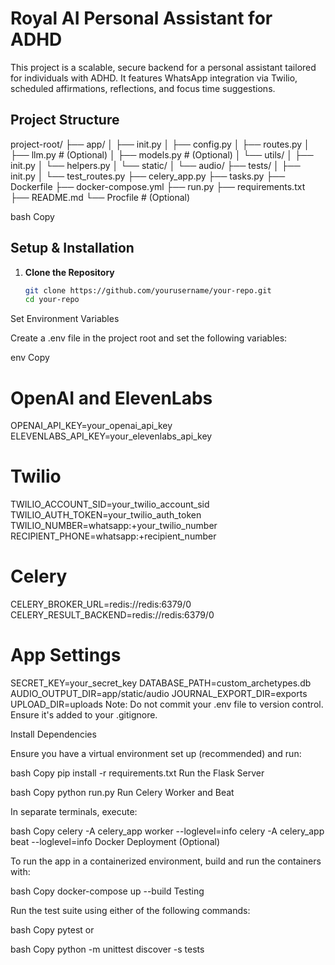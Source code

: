 # Royal AI Personal Assistant for ADHD

This project is a scalable, secure backend for a personal assistant tailored for individuals with ADHD. It features WhatsApp integration via Twilio, scheduled affirmations, reflections, and focus time suggestions.

## Project Structure

project-root/ ├── app/ │ ├── init.py │ ├── config.py │ ├── routes.py │ ├── llm.py # (Optional) │ ├── models.py # (Optional) │ └── utils/ │ ├── init.py │ └── helpers.py │ └── static/ │ └── audio/ ├── tests/ │ ├── init.py │ └── test_routes.py ├── celery_app.py ├── tasks.py ├── Dockerfile ├── docker-compose.yml ├── run.py ├── requirements.txt ├── README.md └── Procfile # (Optional)

bash
Copy

## Setup & Installation

1. **Clone the Repository**

   ```bash
   git clone https://github.com/yourusername/your-repo.git
   cd your-repo
Set Environment Variables

Create a .env file in the project root and set the following variables:

env
Copy
# OpenAI and ElevenLabs
OPENAI_API_KEY=your_openai_api_key
ELEVENLABS_API_KEY=your_elevenlabs_api_key

# Twilio
TWILIO_ACCOUNT_SID=your_twilio_account_sid
TWILIO_AUTH_TOKEN=your_twilio_auth_token
TWILIO_NUMBER=whatsapp:+your_twilio_number
RECIPIENT_PHONE=whatsapp:+recipient_number

# Celery
CELERY_BROKER_URL=redis://redis:6379/0
CELERY_RESULT_BACKEND=redis://redis:6379/0

# App Settings
SECRET_KEY=your_secret_key
DATABASE_PATH=custom_archetypes.db
AUDIO_OUTPUT_DIR=app/static/audio
JOURNAL_EXPORT_DIR=exports
UPLOAD_DIR=uploads
Note: Do not commit your .env file to version control. Ensure it's added to your .gitignore.

Install Dependencies

Ensure you have a virtual environment set up (recommended) and run:

bash
Copy
pip install -r requirements.txt
Run the Flask Server

bash
Copy
python run.py
Run Celery Worker and Beat

In separate terminals, execute:

bash
Copy
celery -A celery_app worker --loglevel=info
celery -A celery_app beat --loglevel=info
Docker Deployment (Optional)

To run the app in a containerized environment, build and run the containers with:

bash
Copy
docker-compose up --build
Testing

Run the test suite using either of the following commands:

bash
Copy
pytest
or

bash
Copy
python -m unittest discover -s tests